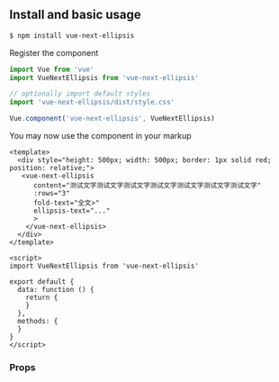 ## Install and basic usage

```bash
$ npm install vue-next-ellipsis
```


Register the component

```js
import Vue from 'vue'
import VueNextEllipsis from 'vue-next-ellipsis'

// optionally import default styles
import 'vue-next-ellipsis/dist/style.css'

Vue.component('vue-next-ellipsis', VueNextEllipsis)
```

You may now use the component in your markup

```vue
<template>
  <div style="height: 500px; width: 500px; border: 1px solid red; position: relative;">
   <vue-next-ellipsis  
      content="测试文字测试文字测试文字测试文字测试文字测试文字测试文字"
      :rows="3"
      fold-text="全文>"
      ellipsis-text="..."
      >
    </vue-next-ellipsis>
  </div>
</template>

<script>
import VueNextEllipsis from 'vue-next-ellipsis'

export default {
  data: function () {
    return {
    }
  },
  methods: {
  }
}
</script>
```

### Props
